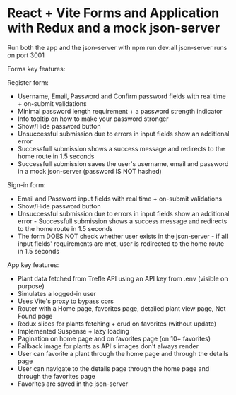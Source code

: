 # React + Vite Forms and Application with Redux and a mock json-server

Run both the app and the json-server with npm run dev:all
json-server runs on port 3001

Forms key features:

Register form:

- Username, Email, Password and Confirm password fields with real time + on-submit validations
- Minimal password length requirement + a password strength indicator
- Info tooltip on how to make your password stronger
- Show/Hide password button
- Unsuccessful submission due to errors in input fields show an additional error 
- Successfull submission shows a success message and redirects to the home route in 1.5 seconds
- Successfull submission saves the user's username, email and password in a mock json-server (password IS NOT hashed)


Sign-in form:

- Email and Password input fields with real time + on-submit validations
- Show/Hide password button
- Unsuccessful submission due to errors in input fields show an additional error - Successfull submission shows a success message and redirects to the home route in 1.5 seconds
- The form DOES NOT check whether user exists in the json-server - if all input fields' requirements are met, user is redirected to the home route in 1.5 seconds


App key features:

- Plant data fetched from Trefle API using an API key from .env (visible on purpose)
- Simulates a logged-in user
- Uses Vite's proxy to bypass cors
- Router with a Home page, favorites page, detailed plant view page, Not Found page
- Redux slices for plants fetching + crud on favorites (without update)
- Implemented Suspense + lazy loading
- Pagination on home page and on favorites page (on 10+ favorites)
- Fallback image for plants as API's images don't always render
- User can favorite a plant through the home page and through the details page
- User can navigate to the details page through the home page and through the favorites page
- Favorites are saved in the json-server












